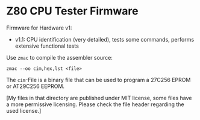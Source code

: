 # Z80 CPU Tester Firmware

Firmware for Hardware v1:
* v1.1: CPU identification (very detailed), tests some commands, performs extensive functional tests

Use `zmac` to compile the assembler source:
```
zmac --oo cim,hex,lst <file>
```
The `cim`-File is a binary file that can be used to program a 27C256 EPROM or AT29C256 EEPROM.

[My files in that directory are published under MIT license, some files have a more permissive licensing. Please check the file header regarding the used license.]
